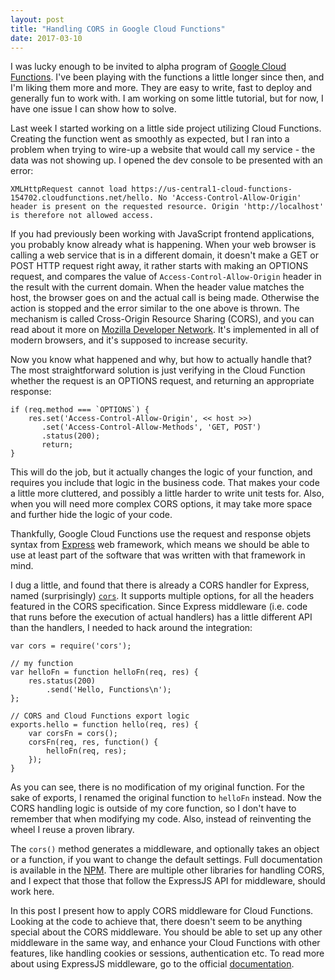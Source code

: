```yaml
---
layout: post
title: "Handling CORS in Google Cloud Functions"
date: 2017-03-10
---
```


I was lucky enough to be invited to alpha program of [Google Cloud Functions](https://cloud.google.com/functions/). I've been playing with the functions a little longer since then, and I'm liking them more and more. They are easy to write, fast to deploy and generally fun to work with. I am working on some little tutorial, but for now, I have one issue I can show how to solve.

Last week I started working on a little side project utilizing Cloud Functions. Creating the function went as smoothly as expected, but I ran into a problem when trying to wire-up a website that would call my service - the data was not showing up. I opened the dev console to be presented with an error:

```
XMLHttpRequest cannot load https://us-central1-cloud-functions-154702.cloudfunctions.net/hello. No 'Access-Control-Allow-Origin' header is present on the requested resource. Origin 'http://localhost' is therefore not allowed access.
```

If you had previously been working with JavaScript frontend applications, you probably know already what is happening. When your web browser is calling a web service that is in a different domain, it doesn't make a GET or POST HTTP request right away, it rather starts with making an OPTIONS request, and compares the value of `Access-Control-Allow-Origin` header in the result with the current domain. When the header value matches the host, the browser goes on and the actual call is being made. Otherwise the action is stopped and the error similar to the one above is thrown. The mechanism is called Cross-Origin Resource Sharing (CORS), and you can read about it more on [Mozilla Developer Network](https://developer.mozilla.org/en-US/docs/Web/HTTP/Access_control_CORS). It's implemented in all of modern browsers, and it's supposed to increase security.

Now you know what happened and why, but how to actually handle that? The most straightforward solution is just verifying in the Cloud Function whether the request is an OPTIONS request, and returning an appropriate response:

```
if (req.method === `OPTIONS`) {
	res.set('Access-Control-Allow-Origin', << host >>)
	   .set('Access-Control-Allow-Methods', 'GET, POST')
	   .status(200);
	   return;
}
```

This will do the job, but it actually changes the logic of your function, and requires you include that logic in the business code. That makes your code a little more cluttered, and possibly a little harder to write unit tests for. Also, when you will need more complex CORS options, it may take more space and further hide the logic of your code.

Thankfully, Google Cloud Functions use the request and response objets syntax from [Express](http://expressjs.com/) web framework, which means we should be able to use at least part of the software that was written with that framework in mind.

I dug a little, and found that there is already a CORS handler for Express, named (surprisingly) [`cors`](https://www.npmjs.com/package/cors). It supports multiple options, for all the headers featured in the CORS specification. Since Express middleware (i.e. code that runs before the execution of actual handlers) has a little different API than the handlers, I needed to hack around the integration: 

```
var cors = require('cors');

// my function
var helloFn = function helloFn(req, res) {
    res.status(200)
        .send('Hello, Functions\n');
};

// CORS and Cloud Functions export logic
exports.hello = function hello(req, res) {
    var corsFn = cors();
    corsFn(req, res, function() {
        helloFn(req, res);
    });
}
```

As you can see, there is no modification of my original function. For the sake of exports, I renamed the original function to  `helloFn` instead. Now the CORS handling logic is outside of my core function, so I don't have to remember that when modifying my code. Also, instead of reinventing the wheel I reuse a proven library.

The `cors()` method generates a middleware, and optionally takes an object or a function, if you want to change the default settings. Full documentation is available in the [NPM](https://www.npmjs.com/package/cors). There are multiple other libraries for handling CORS, and I expect that those that follow the ExpressJS API for middleware, should work here.

In this post I present how to apply CORS middleware for Cloud Functions. Looking at the code to achieve that, there doesn't seem to be anything special about the CORS middleware. You should be able to set up any other middleware in the same way, and enhance your Cloud Functions with other features, like handling cookies or sessions, authentication etc. To read more about using ExpressJS middleware, go to the official [documentation](https://expressjs.com/en/guide/using-middleware.html).
